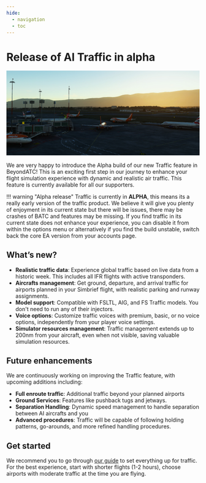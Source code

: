 ```yaml
---
hide:
  - navigation
  - toc
---
```


# Release of AI Traffic in alpha

![Image of traffic](../assets/traffic.jpg)

We are very happy to introduce the Alpha build of our new Traffic feature in BeyondATC! This is an exciting first step in our journey to enhance your flight simulation experience with dynamic and realistic air traffic. This feature is currently available for all our supporters.

!!! warning "Alpha release"
    Traffic is currently in **ALPHA**, this means its a really early version of the traffic product. We believe it will give you plenty of enjoyment in its current state but there will be issues, there may be crashes of BATC and features may be missing. If you find traffic in its current state does not enhance your experience, you can disable it from within the options menu or alternatively if you find the build unstable, switch back the core EA version from your accounts page.

## What’s new?

* **Realistic traffic data**: Experience global traffic based on live data from a historic week. This includes all IFR flights with active transponders.
* **Aircrafts management**: Get ground, departure, and arrival traffic for airports planned in your Simbrief flight, with realistic parking and runway assignments.
* **Model support**: Compatible with FSLTL, AIG, and FS Traffic models. You don't need to run any of their injectors.
* **Voice options**: Customize traffic voices with premium, basic, or no voice options, independently from your player voice settings.
* **Simulator resources management**: Traffic management extends up to 200nm from your aircraft, even when not visible, saving valuable simulation resources.

## Future enhancements

We are continuously working on improving the Traffic feature, with upcoming additions including:

* **Full enroute traffic**: Additional traffic beyond your planned airports
* **Ground Services**: Features like pushback tugs and jetways.
* **Separation Handling**: Dynamic speed management to handle separation between AI aircrafts and you
* **Advanced procedures**: Traffic will be capable of following holding patterns, go-arounds, and more refined handling procedures.

## Get started

We recommend you to go through [our guide](/onboarding/getting-started/#setting-up-ai-traffic) to set everything up for traffic. For the best experience, start with shorter flights (1-2 hours), choose airports with moderate traffic at the time you are flying.
